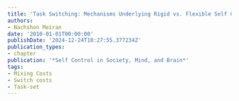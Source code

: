 ```yaml
---
title: 'Task Switching: Mechanisms Underlying Rigid vs. Flexible Self Control'
authors:
- Nachshon Meiran
date: '2010-01-01T00:00:00'
publishDate: '2024-12-24T10:27:55.377234Z'
publication_types:
- chapter
publication: '*Self Control in Society, Mind, and Brain*'
tags:
- Mixing Costs
- Switch costs
- Task-set
---
```

